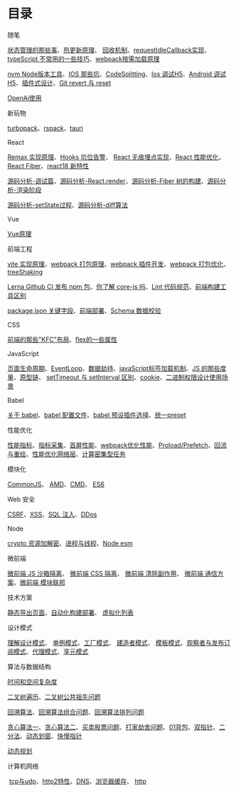 # 目录

随笔

[状态管理的那些事](note/state.md '状态管理的那些事')、[热更新原理](note/hmr.md '热更新原理')、 [回收机制](note/gc.md '回收机制')、[requestIdleCallback实现](note/requestIdleCallback.md 'requestIdleCallback实现')、[typeScript 不常用的一些技巧](note/ts.md 'typeScript 不常用的一些技巧')、[webpack按需加载原理](note/import.md 'webpack按需加载原理')

[nvm Node版本工具](note/nvm.md 'nvm Node版本工具')、[IOS 那些坑](note/ios.md 'IOS 那些坑')、[CodeSplitting](note/codesplitting.md 'CodeSplitting')、[Ios 调试H5](note/iosDebug.md 'Ios 调试H5')、[Android 调试H5](note/androidDebug.md 'Android 调试H5')、[插件式设计](note/pluginDesign.md '插件式设计')、[Git revert 与 reset](note/git.md 'Git revert 与 reset')

[OpenAi使用](note/ai.md 'OpenAi使用')


新玩物

[turbopack](newThings/turbopack.md 'turbopack')、[rspack](newThings/rspack.md 'rspack')、[tauri](newThings/tauri.md 'tauri')

React

[Remax 实现原理](react/remax.md 'Remax实现原理')、[Hooks 坑位告警](react/hooks.md 'Hooks 坑位告警')、 [React 无痕埋点实现](react/track.md 'React无痕埋点实现')、[React 性能优化](react/performance.md 'React 性能优化')、[React Fiber](react/fiber.md 'React Fiber')、[react18 新特性](react/react18.md 'react18 新特性')

[源码分析-调试篇](react/source01.md '源码分析-调试篇')、[源码分析-React.render](react/source02.md '源码分析-React.render')、[源码分析-Fiber 树的构建](react/source03.md '源码分析-Fiber树的构建')、[源码分析-渲染阶段](react/source04.md '源码分析-渲染阶段')

[源码分析-setState过程](react/source05.md '源码分析-ssetState过程')、[源码分析-diff算法](react/source06.md '源码分析-diff算法')

Vue

[Vue原理](vue/index.md 'Vue原理')

前端工程

[vite 实现原理](engineering/vite.md 'webpack 实现原理')、[webpack 打包原理](engineering/webpack/about.md 'webpack 打包原理')、[webpack 插件开发](engineering/webpack/plugin.md 'webpack 插件开发')、[webpack 打包优化](engineering/webpack/speed.md 'webpack 打包优化')、[treeShaking](engineering/treeShaking.md 'treeShaking')

[Lerna Github CI 发布 npm 包](engineering/lerna.md 'Lerna Github CI发布npm包')、[你了解 core-js 吗](engineering/corejs.md '你了解core-js吗')、[Lint 代码规范](engineering/lint.md '工程化之代码规范')、[前端构建工具区别](engineering/build.md '前端构建工具区别')

[package.json 关键字段](engineering/package.md 'package.json关键字段')、[前端部署](engineering/deloy.md '前端部署')、[Schema 数据校验](engineering/schema.md 'Schema 数据校验')

CSS

[前端的那些"KFC"布局](css/kfc.md '前端的那些"KFC"布局')、[flex的一些属性](css/flex.md 'flex的一些属性')

JavaScript

[页面生命周期](javaScript/lifeCycle.md '页面生命周期')、[EventLoop](javaScript/eventLoop.md 'EventLoop')、[数据劫持](javaScript/datahijack.md '数据劫持')、[javaScript标签加载机制](javaScript/jsLoad.md 'javaScript标签加载机制')、[JS 的那些度量](javaScript/meassure.md 'JS 的那些度量')、[原型链](javaScript/prototype.md '原型链')、  [setTimeout 与 setInterval 区别](javaScript/timer.md 'setTimeout 与 setInterval 区别')、[cookie](javaScript/cookie.md 'cookie')、[二进制权限设计使用场景](javaScript/0b.md '二进制权限设计使用场景')

Babel

[关于 babel](babel/about.md '关于babel')、[babel 配置文件](babel/config.md 'babel 配置文件')、[babel 预设插件选择](babel/choose.md 'babel 预设插件选择')、[统一preset](babel/preset.md '统一preset')

性能优化

[性能指标](performance/quota.md '性能指标')、[指标采集](performance/collect.md '指标采集')、[首屏性能](performance/firstPermance.md '首屏性能')、[webpack优化性能](performance/webpackplugin.md 'webpack优化性能')、[Proload/Prefetch](performance/proloadAndprefetch.md 'Proload/Prefetch')、[回流与重绘](performance/render.md '回流与重绘')、[性能优化网络层](performance/network.md '性能优化网络层')、[计算密集型任务](performance/work.md '计算密集型任务')

模块化

[CommonJS](module/common.md 'CommonJS')、 [AMD](module/amd.md 'AMD')、[CMD](module/cmd.md 'CMD')、 [ES6](module/es6.md 'ES6')

Web 安全

[CSRF](safety/csrf.md 'CSRF 跨站请求伪造')、[XSS](safety/xss.md 'XSS 跨站脚本攻击')、[SQL 注入](safety/sql.md 'SQL 注入')、[DDos](safety/ddos.md 'DDos')

Node 

[crypto 资源加解密](node/crypto.md 'crypto 资源加解密')、[进程与线程](node/process.md '进程与线程')、[Node esm](node/esm.md 'Node esm')

微前端

[微前端 JS 沙箱隔离](micro/jsSanbox.md '微前端 JS沙箱隔离')、 [微前端 CSS 隔离](micro/cssSandbox.md '微前端 CSS隔离')、 [微前端 清除副作用](micro/effect.md '微前端 清除副作用')、 [微前端 通信方案](micro/globalState.md '微前端 通信方案')、[微前端 模块联邦](micro/modulefederation.md '微前端 模块联邦')

技术方案

[静态导出页面](case/page-build.md '静态导出页面')、[自动化构建部署](case/auto-build.md '自动化构建部署')、 [虚拟化列表](case/diff-list.md '虚拟化列表')

设计模式

[理解设计模式](design/concept.md '理解设计模式')、 [单例模式](design/singleton.md '单例模式')、[工厂模式](design/factory.md '工厂模式')、 [建造者模式](design/builder.md '建造者模式')、 [模板模式](design/template.md '模板模式')、[观察者与发布订阅模式](design/obverver.md '观察者与发布订阅模式')、[代理模式](design/proxy.md '代理模式')、[享元模式](design/flyweight.md '享元模式')

算法与数据结构

[时间和空间复杂度](algorithm/about.md '时间和空间复杂度')

[二叉树遍历](algorithm/binaryTree.md '二叉树遍历')、[二叉树公共祖先问题](algorithm/binaryTreeAncestor.md '二叉树公共祖先问题')

[回溯算法](algorithm/backTracking.md '回溯算法')、[回溯算法组合问题](algorithm/reback.md '回溯算法组合问题')、[回溯算法排列问题](algorithm/reback02.md '回溯算法排列问题')

[贪心算法一](algorithm/greedy01.md '贪心算法一')、[贪心算法二](algorithm/greedy02.md '贪心算法二')、[买卖股票问题](algorithm/buyAndSell.md '买卖股票问题')、[打家劫舍问题](algorithm/house-robber.md.md '打家劫舍问题')、[01背包](algorithm/01package.md '01背包')、[双指针](algorithm/doublePointer.md '双指针')、[二分法](algorithm/binarySearch.md '二分法')、[动态划窗](algorithm/dynamicWindowing.md '动态划窗')、[快慢指针](algorithm/fastSlowIndex.md '快慢指针')

[动态规划](algorithm/dynamic.md '动态规划')

计算机网络

​ [tcp与udp](network/tcp与udp.md 'tcp与udp')、[http2特性](network/http2.md 'http2特性')、[DNS](network/dns.md 'DNS')、[浏览器缓存](network/cache.md '浏览器缓存')、 [http](network/http.md 'http')
